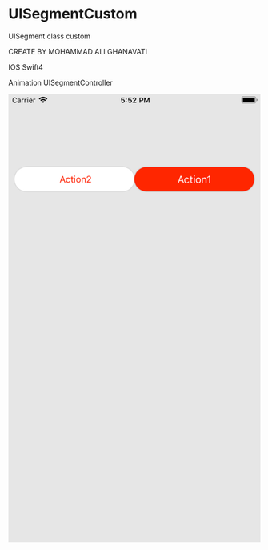 # UISegmentCustom
UISegment class custom


CREATE BY MOHAMMAD ALI GHANAVATI

IOS Swift4


Animation UISegmentController

![alt text](https://github.com/polamgh/UISegmentCustom/blob/new/Simulator%20Screen%20Shot%20-%20iPhone%207%20Plus%20-%202018-04-04%20at%2017.52.36.png?raw=true)
